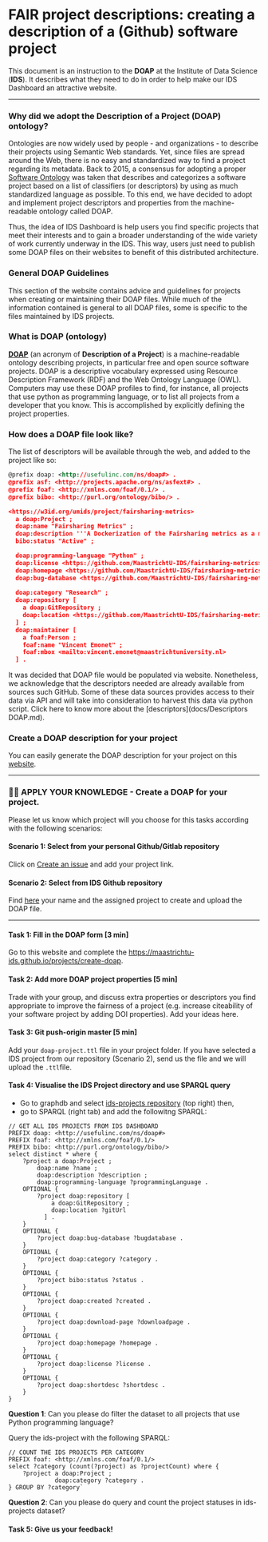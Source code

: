 # FAIR project descriptions: creating a description of a (Github) software project

This document is an instruction to the **DOAP** at the Institute of Data Science (**IDS**). It describes what they need to do in order to help make our IDS Dashboard an attractive website.

---

### Why did we adopt the Description of a Project (DOAP) ontology?

Ontologies are now widely used by people - and organizations - to describe their projects using Semantic Web standards. Yet, since files are spread around the Web, there is no easy and standardized way to find a project regarding its metadata. Back to 2015, a consensus for adopting a proper [Software Ontology](http://theswo.sourceforge.net/) was taken that describes and categorizes a software project based on a list of classifiers (or descriptors) by using as much standardized language as possible. To this end, we have decided to adopt and implement project descriptors and properties from the machine-readable ontology called DOAP.

Thus, the idea of IDS Dashboard is help users you find specific projects that meet their interests and to gain a broader understanding of the wide variety of work currently underway in the IDS. This way, users just need to publish some DOAP files on their websites to benefit of this distributed architecture.

### General DOAP Guidelines

This section of the website contains advice and guidelines for projects when creating or maintaining their DOAP files. While much of the information contained is general to all DOAP files, some is specific to the files maintained by IDS projects.

### What is DOAP (ontology)

**[DOAP](https://github.com/ewilderj/doap/wiki)** (an acronym of **Description of a Project**) is a machine-readable ontology describing projects, in particular free and open source software projects. DOAP is a descriptive vocabulary expressed using Resource Description Framework (RDF) and the Web Ontology Language (OWL). Computers may use these DOAP profiles to find, for instance, all projects that use python as programming language, or to list all projects from a developer that you know. This is accomplished by explicitly defining the project properties.



### How does a DOAP file look like?

The list of descriptors will be available through the web, and added to the project like so: 

```xml
@prefix doap: <http://usefulinc.com/ns/doap#> .
@prefix asf: <http://projects.apache.org/ns/asfext#> .
@prefix foaf: <http://xmlns.com/foaf/0.1/> .
@prefix bibo: <http://purl.org/ontology/bibo/> .

<https://w3id.org/umids/project/fairsharing-metrics>
  a doap:Project ;
  doap:name "Fairsharing Metrics" ;
  doap:description '''A Dockerization of the Fairsharing metrics as a module for Data Quality Analysis.''' ;
  bibo:status "Active" ;

  doap:programming-language "Python" ;
  doap:license <https://github.com/MaastrichtU-IDS/fairsharing-metrics> ;
  doap:homepage <https://github.com/MaastrichtU-IDS/fairsharing-metrics> ;
  doap:bug-database <https://github.com/MaastrichtU-IDS/fairsharing-metrics/issues> ;
    
  doap:category "Research" ;
  doap:repository [
    a doap:GitRepository ;
    doap:location <https://github.com/MaastrichtU-IDS/fairsharing-metrics> ;
  ] ;
  doap:maintainer [
    a foaf:Person ;
    foaf:name "Vincent Emonet" ;
    foaf:mbox <mailto:vincent.emonet@maastrichtuniversity.nl>
  ] .
```

It was decided that DOAP file would be populated via website. Nonetheless, we acknowledge that the descriptors needed are already available from sources such GitHub. Some of these data sources provides access to their data via API and will take into consideration to harvest this data via python script. Click here to know more about the [descriptors](docs/Descriptors DOAP.md).


### Create a DOAP description for your project

You can easily generate the DOAP description for your project on this [website](https://maastrichtu-ids.github.io/projects/create-doap).

---

###  👨‍💻 APPLY YOUR KNOWLEDGE  - Create a DOAP for your project. 

Please let us know which project will you choose for this tasks according with the following scenarios:

#### Scenario 1: Select from your personal Github/Gitlab repository

Click on [Create an issue](https://github.com/MaastrichtU-IDS/projects/issues) and add your project link.

#### Scenario 2: Select from IDS Github repository

Find [here](https://docs.google.com/spreadsheets/d/1gmpoXs7qEMGOx6IBJifsYNqPVeLjLzwAjTNmay7ymng/edit?usp=sharing) your name and the assigned project to create and upload the DOAP file.

---

#### Task 1: Fill in the DOAP form [3 min]

Go to this website and complete the https://maastrichtu-ids.github.io/projects/create-doap.

#### Task 2: Add more DOAP project properties [5 min]

Trade with your group, and discuss extra properties or descriptors you find appropriate to improve the fairness of a project (e.g. increase citeability of your software project by adding DOI properties). Add your ideas here.

#### Task 3: Git push-origin master [5 min]

Add your `doap-project.ttl` file in your project folder. If you have selected a IDS project from our repository (Scenario 2), send us the file and we will upload the `.ttl`file.

#### Task 4: Visualise the IDS Project directory and use SPARQL query

- Go to graphdb and select [ids-projects repository](https://graphdb.dumontierlab.com/) (top right) then,
- go to SPARQL (right tab) and add the followitng SPARQL:

```SPARQL
// GET ALL IDS PROJECTS FROM IDS DASHBOARD
PREFIX doap: <http://usefulinc.com/ns/doap#>
PREFIX foaf: <http://xmlns.com/foaf/0.1/>
PREFIX bibo: <http://purl.org/ontology/bibo/>
select distinct * where { 
    ?project a doap:Project ;
        doap:name ?name ;
        doap:description ?description ;
        doap:programming-language ?programmingLanguage .
    OPTIONAL {
        ?project doap:repository [
            a doap:GitRepository ;
            doap:location ?gitUrl
          ] .
    }
    OPTIONAL {
        ?project doap:bug-database ?bugdatabase .
    }
    OPTIONAL {
        ?project doap:category ?category .
    }
    OPTIONAL {
        ?project bibo:status ?status .
    }
    OPTIONAL {
        ?project doap:created ?created .
    }
    OPTIONAL {
        ?project doap:download-page ?downloadpage .
    }
    OPTIONAL {
        ?project doap:homepage ?homepage .
    }
    OPTIONAL {
        ?project doap:license ?license .
    }
    OPTIONAL {
        ?project doap:shortdesc ?shortdesc .
    }
}
```

**Question 1**: Can you please do filter the dataset to all projects that use Python programming language?

Query the ids-project with the following SPARQL:

```SPARQL
// COUNT THE IDS PROJECTS PER CATEGORY
PREFIX foaf: <http://xmlns.com/foaf/0.1/>
select ?category (count(?project) as ?projectCount) where { 
    ?project a doap:Project ;
             doap:category ?category .
} GROUP BY ?category`
```

**Question 2**: Can you please do query and count the project statuses in ids-projects dataset?



#### Task 5: Give us your feedback!